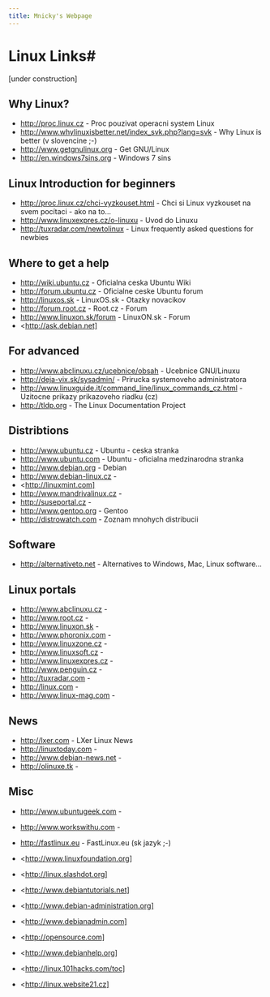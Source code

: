 ```yaml
---
title: Mnicky's Webpage
---
```


# Linux Links#

\[under construction\]

## Why Linux? ##

* <http://proc.linux.cz> - Proc pouzivat operacni system Linux
* <http://www.whylinuxisbetter.net/index_svk.php?lang=svk> - Why Linux is better \(v slovencine ;-\)
* <http://www.getgnulinux.org> - Get GNU/Linux
* <http://en.windows7sins.org> - Windows 7 sins

## Linux Introduction for beginners ##

* <http://proc.linux.cz/chci-vyzkouset.html> - Chci si Linux vyzkouset na svem pocítaci - ako na to...
* <http://www.linuxexpres.cz/o-linuxu> - Uvod do Linuxu
* <http://tuxradar.com/newtolinux> - Linux frequently asked questions for newbies

## Where to get a help ##

* <http://wiki.ubuntu.cz> - Oficialna ceska Ubuntu Wiki
* <http://forum.ubuntu.cz> - Oficialne ceske Ubuntu forum
* <http://linuxos.sk> - LinuxOS.sk - Otazky novacikov
* <http://forum.root.cz> - Root.cz - Forum
* <http://www.linuxon.sk/forum> - LinuxON.sk - Forum
* <http://ask.debian.net]

## For advanced ##

* <http://www.abclinuxu.cz/ucebnice/obsah> - Ucebnice GNU/Linuxu
* <http://deja-vix.sk/sysadmin/> - Prirucka systemoveho administratora
* <http://www.linuxguide.it/command_line/linux_commands_cz.html> - Uzitocne prikazy prikazoveho riadku \(cz\)
* <http://tldp.org> - The Linux Documentation Project

## Distribtions ##

* <http://www.ubuntu.cz> - Ubuntu - ceska stranka
* <http://www.ubuntu.com> - Ubuntu - oficialna medzinarodna stranka
* <http://www.debian.org> - Debian
* <http://www.debian-linux.cz> -
* <http://linuxmint.com]
* <http://www.mandrivalinux.cz> -
* <http://suseportal.cz> -
* <http://www.gentoo.org> - Gentoo
* <http://distrowatch.com> - Zoznam mnohych distribucii

## Software ##

* <http://alternativeto.net> - Alternatives to Windows, Mac, Linux software...

## Linux portals ##

* <http://www.abclinuxu.cz> -
* <http://www.root.cz> -
* <http://www.linuxon.sk> -
* <http://www.phoronix.com> -
* <http://www.linuxzone.cz> -
* <http://www.linuxsoft.cz> -
* <http://www.linuxexpres.cz> -
* <http://www.penguin.cz> -
* <http://tuxradar.com> -
* <http://linux.com> -
* <http://www.linux-mag.com> -

## News ##

* <http://lxer.com> - LXer Linux News
* <http://linuxtoday.com> -
* <http://www.debian-news.net> -
* <http://olinuxe.tk> -

## Misc ##

* <http://www.ubuntugeek.com> -
* <http://www.workswithu.com> -
* <http://fastlinux.eu> - FastLinux.eu \(sk jazyk ;-\)

* <http://www.linuxfoundation.org]
* <http://linux.slashdot.org]
* <http://www.debiantutorials.net]
* <http://www.debian-administration.org]
* <http://www.debianadmin.com]
* <http://opensource.com]
* <http://www.debianhelp.org]
* <http://linux.101hacks.com/toc]
* <http://linux.website21.cz]
